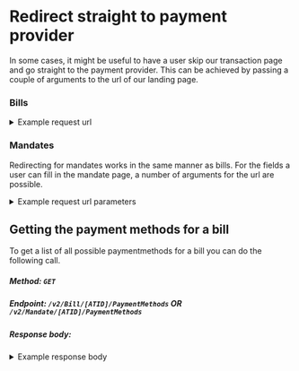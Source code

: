 # Redirect straight to payment provider
In some cases, it might be useful to have a user skip our transaction page and go straight to the payment provider. This can be achieved by passing a couple of arguments to the url of our landing page.

### Bills
<details>
<summary>Example request url</summary>

```
https://transaction.accepteasy.com/7f5f945f-1965-4acc-b4cf-8a36510c0ec6?paymentMethod=6fda8158-630c-4d0d-b0f5-316b83168385&subPaymentMethod=INGBNL2A&redirect=true
```

`&redirect=true` tells the page to redirect the user to the payment provider.

`&paymentMethod=c7a8c460-e5e1-404e-a8c4-7fe5b27b48f2` tells the page which payment provider.

`&subPaymentMethod=INGBNL2A` tells the page the subpaymentmethod (e.g. for iDeal, which bank).

The id's of the paymentmethod and subpaymentmethod can be found through the [PaymentMethods](https://api.acceptemail.com/swagger/ui/index#!/Bill/Bill_GetPaymentMethods) API call. See below for an example.

If an amountscheme (open or list) is used for the transaction, this can be passed by adding the amount in `&amount=1500` where the amount is noted in cents.
</details>

### Mandates

Redirecting for mandates works in the same manner as bills. For the fields a user can fill in the mandate page, a number of arguments for the url are possible.
<details>
<summary>Example request url parameters</summary>

`&SequenceType=OneOff/Recurring` (Identifies the underlying transaction sequence).

`&CollectionAmount=` Amount in cents (Fixed amount to be collected from the debtor’s account).

`&MaximumAmount=` Amount in cents (Maximum amount that can be collected from the debtor’s account).

`&AmountType=` `Open`/`Fixed`/`Maximum` (The type of the amount to be collected).

`&ToDate=` DateTime (The date until which the mandate is valid. Only for recurring).
</details>

## Getting the payment methods for a bill
To get a list of all possible paymentmethods for a bill you can do the following call.
##### Method: `GET`
##### Endpoint: `/v2/Bill/[ATID]/PaymentMethods` OR `/v2/Mandate/[ATID]/PaymentMethods`
##### Response body:
<details>
<summary>Example response body</summary>

This example has two paymentmethods, iDeal and PayPal. For the iDeal paymethod, it also lists SubPaymentMethods, which are usually shown as a dropdown-selection on the landingpage.
```json
[
    {
        "PaymentLogo": "https://transaction.acceptemail.com/Content/Images/PayPal_30x26.png",
        "PaymentMethodId": "8df82143-a825-4c46-a1f2-3da849760093",
        "PaymentMethodName": "PayPal"
    },
    {
        "PaymentLogo": "https://transaction.acceptemail.com/Content/Images/iDEAL_40x26.png",
        "PaymentMethodId": "c7a8c460-e5e1-404e-a8c4-7fe5b27b48f2",
        "PaymentMethodName": "iDEAL",
        "SubPaymentMethods": [
            {
                "SubPaymentMethodId": "ABNANL2A",
                "SubPaymentMethodName": "ABN AMRO"
            },
            {
                "SubPaymentMethodId": "ASNBNL21",
                "SubPaymentMethodName": "ASN Bank"
            },
            {
                "SubPaymentMethodId": "BUNQNL2A",
                "SubPaymentMethodName": "bunq"
            },
            {
                "SubPaymentMethodId": "HANDNL2A",
                "SubPaymentMethodName": "Handelsbanken"
            },
            {
                "SubPaymentMethodId": "INGBNL2A",
                "SubPaymentMethodName": "ING"
            },
            {
                "SubPaymentMethodId": "KNABNL2H",
                "SubPaymentMethodName": "Knab"
            },
            {
                "SubPaymentMethodId": "MOYONL21",
                "SubPaymentMethodName": "Moneyou"
            },
            {
                "SubPaymentMethodId": "RABONL2U",
                "SubPaymentMethodName": "Rabobank"
            },
            {
                "SubPaymentMethodId": "RBRBNL21",
                "SubPaymentMethodName": "RegioBank"
            },
            {
                "SubPaymentMethodId": "SNSBNL2A",
                "SubPaymentMethodName": "SNS"
            },
            {
                "SubPaymentMethodId": "TRIONL2U",
                "SubPaymentMethodName": "Triodos Bank"
            },
            {
                "SubPaymentMethodId": "FVLBNL22",
                "SubPaymentMethodName": "van Lanschot"
            }
        ]
    }
]
```
</details>
